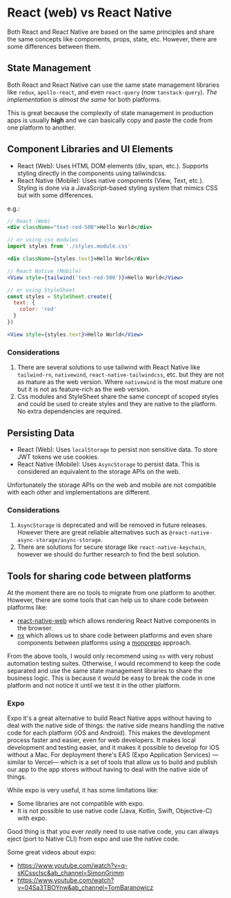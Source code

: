 # React (web) vs React Native

Both React and React Native are based on the same principles and share the same concepts like components, props, state, etc. However, there are some differences between them.

## State Management

Both React and React Native can use the same state management libraries like `redux`, `apollo-react`, and even `react-query` (now `tanstack-query`). _The implementation is almost the same_ for both platforms.

This is great because the complexity of state management in production apps is usually __high__ and we can basically copy and paste the code from one platform to another.

## Component Libraries and UI Elements

- React (Web): Uses HTML DOM elements (div, span, etc.). Supports styling directly in the components using tailwindcss.
- React Native (Mobile): Uses native components (View, Text, etc.). Styling is done via a JavaScript-based styling system that mimics CSS but with some differences.

e.g.:

```jsx
// React (Web)
<div className="text-red-500">Hello World</div>

// or using css modules
import styles from './styles.module.css'

<div className={styles.text}>Hello World</div>

// React Native (Mobile)
<View style={tailwind('text-red-500')}>Hello World</View>

// or using StyleSheet
const styles = StyleSheet.create({
  text: {
    color: 'red'
  }
})

<View style={styles.text}>Hello World</View>
```

### Considerations

1. There are several solutions to use tailwind with React Native like `tailwind-rn`, `nativewind`, `react-native-tailwindcss`, etc. but they are not as mature as the web version. Where `nativewind` is the most mature one but it is not as feature-rich as the web version.
2. Css modules and StyleSheet share the same concept of scoped styles and could be used to create styles and they are native to the platform. No extra dependencies are required.

## Persisting Data

- React (Web): Uses `localStorage` to persist non sensitive data. To store JWT tokens we use cookies.
- React Native (Mobile): Uses `AsyncStorage` to persist data. This is considered an equivalent to the storage APIs on the web.

Unfortunately the storage APIs on the web and mobile are not compatible with each other and implementations are different.

### Considerations

1. `AsyncStorage` is deprecated and will be removed in future releases. However there are great reliable alternatives such as `@react-native-async-storage/async-storage`.
2. There are solutions for secure storage like `react-native-keychain`, however we should do further research to find the best solution.

## Tools for sharing code between platforms

At the moment there are no tools to migrate from one platform to another. However, there are some tools that can help us to share code between platforms like:

- [react-native-web](https://www.npmjs.com/package/react-native-web) which allows rendering React Native components in the browser.
- [nx](https://nx.dev/) which allows us to share code between platforms and even share components between platforms using a [monorepo](https://docs.expo.dev/guides/monorepos/) approach.

From the above tools, I would only recommend using `nx` with very robust automation testing suites. Otherwise, I would recommend to keep the code separated and use the same state management libraries to share the business logic. This is because it would be easy to break the code in one platform and not notice it until we test it in the other platform.

### Expo

Expo it's a great alternative to build React Native apps without having to deal with the native side of things: the native side means handling the native code for each platform (iOS and Android). This makes the development process faster and easier, even for web developers. It makes local development and testing easier, and it makes it possible to develop for iOS without a Mac.  For deployment there's EAS (Expo Application Services) —similar to Vercel— which is a set of tools that allow us to build and publish our app to the app stores without having to deal with the native side of things.

While expo is very useful, it has some limitations like: 

- Some libraries are not compatible with expo.
- It is not possible to use native code (Java, Kotlin, Swift, Objective-C) with expo.

Good thing is that you ever _really_ need to use native code, you can always eject (port to Native CLI) from expo and use the native code.

Some great videos about expo:
- https://www.youtube.com/watch?v=q-sKCsscIsc&ab_channel=SimonGrimm
- https://www.youtube.com/watch?v=04Sa3TBOYnw&ab_channel=TomBaranowicz
